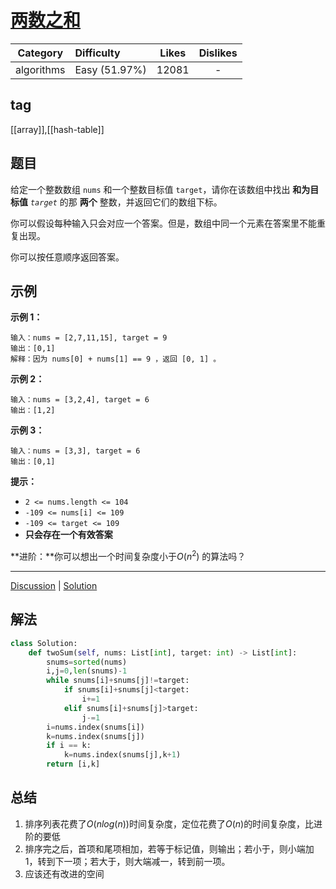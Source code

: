 # [两数之和](https://leetcode-cn.com/problems/two-sum/description/)

|  Category  | Difficulty    | Likes | Dislikes |
| :--------: | :------------ | :---: | :------: |
| algorithms | Easy (51.97%) | 12081 |    -     |

## tag
[[array]],[[hash-table]]

## 题目

给定一个整数数组 `nums` 和一个整数目标值 `target`，请你在该数组中找出 **和为目标值** *`target`* 的那 **两个** 整数，并返回它们的数组下标。

你可以假设每种输入只会对应一个答案。但是，数组中同一个元素在答案里不能重复出现。

你可以按任意顺序返回答案。

 ## 示例

**示例 1：**

```
输入：nums = [2,7,11,15], target = 9
输出：[0,1]
解释：因为 nums[0] + nums[1] == 9 ，返回 [0, 1] 。
```

**示例 2：**

```
输入：nums = [3,2,4], target = 6
输出：[1,2]
```

**示例 3：**

```
输入：nums = [3,3], target = 6
输出：[0,1]
```

**提示：**

- `2 <= nums.length <= 104`
- `-109 <= nums[i] <= 109`
- `-109 <= target <= 109`
- **只会存在一个有效答案**

**进阶：**你可以想出一个时间复杂度小于$O(n^2)$ 的算法吗？

------

[Discussion](https://leetcode-cn.com/problems/two-sum/comments/) | [Solution](https://leetcode-cn.com/problems/two-sum/solution/)

## 解法

```python
class Solution:
    def twoSum(self, nums: List[int], target: int) -> List[int]:
        snums=sorted(nums)
        i,j=0,len(snums)-1
        while snums[i]+snums[j]!=target:
            if snums[i]+snums[j]<target:
                i+=1
            elif snums[i]+snums[j]>target:
                j-=1
        i=nums.index(snums[i])
        k=nums.index(snums[j])
        if i == k:
            k=nums.index(snums[j],k+1)
        return [i,k]
```

## 总结

1. 排序列表花费了$O(nlog(n))$时间复杂度，定位花费了$O(n)$的时间复杂度，比进阶的要低
2. 排序完之后，首项和尾项相加，若等于标记值，则输出；若小于，则小端加1，转到下一项；若大于，则大端减一，转到前一项。
3. 应该还有改进的空间